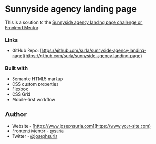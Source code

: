 # Sunnyside agency landing page

This is a solution to the [Sunnyside agency landing page challenge on Frontend Mentor](https://www.frontendmentor.io/challenges/sunnyside-agency-landing-page-7yVs3B6ef).

### Links

- GitHub Repo: [https://github.com/surla/sunnyside-agency-landing-page](https://github.com/surla/sunnyside-agency-landing-page)

### Built with

- Semantic HTML5 markup
- CSS custom properties
- Flexbox
- CSS Grid
- Mobile-first workflow

## Author

- Website - [https://www.josephsurla.com](https://www.your-site.com)
- Frontend Mentor - [@surla](https://www.frontendmentor.io/profile/surla)
- Twitter - [@josephsurla](https://www.twitter.com/surla)
